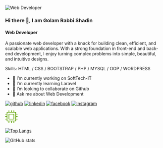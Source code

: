 
![Web Developer](https://media.licdn.com/dms/image/v2/D4D16AQHTtba7Ld1bFw/profile-displaybackgroundimage-shrink_350_1400/profile-displaybackgroundimage-shrink_350_1400/0/1693136394275?e=1733961600&v=beta&t=mBJpBT3KqJeII6rhZiXti4SwdJoU7fP-AnN1FKKj2Ds)
### Hi there 👋, I am Golam Rabbi Shadin
#### Web Developer


A passionate web developer with a knack for building clean, efficient, and scalable web applications. With a strong foundation in front-end and back-end development, I enjoy turning complex problems into simple, beautiful, and intuitive designs.

Skills: HTML / CSS / BOOTSTRAP / PHP / MYSQL / OOP / WORDPRESS

- 🔭 I’m currently working on SoftTech-IT 
- 🌱 I’m currently learning Laravel 
- 👯 I’m looking to collaborate on Github 
- 💬 Ask me about Web Development 


[<img src='https://cdn.jsdelivr.net/npm/simple-icons@3.0.1/icons/github.svg' alt='github' height='40'>](https://github.com/ahmedshadin)  [<img src='https://cdn.jsdelivr.net/npm/simple-icons@3.0.1/icons/linkedin.svg' alt='linkedin' height='40'>](https://www.linkedin.com/in/golamrabbishadin/)  [<img src='https://cdn.jsdelivr.net/npm/simple-icons@3.0.1/icons/facebook.svg' alt='facebook' height='40'>](https://www.facebook.com/golamrabbishadin)  [<img src='https://cdn.jsdelivr.net/npm/simple-icons@3.0.1/icons/instagram.svg' alt='instagram' height='40'>](https://www.instagram.com/golamrabbishadin/)  

<a href='https://docs.github.com/en/developers'><img src='https://raw.githubusercontent.com/acervenky/animated-github-badges/master/assets/devbadge.gif' width='40' height='40'></a> 

[![Top Langs](https://github-readme-stats.vercel.app/api/top-langs/?username=ahmedshadin)](https://github.com/anuraghazra/github-readme-stats)

![GitHub stats](https://github-readme-stats.vercel.app/api?username=ahmedshadin&show_icons=true)  


